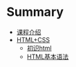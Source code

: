 # Summary

* [课程介绍](README.md)
* [HTML+CSS](chapter1.md)
  * [初识html](chapter1/chu-shi-html.md)
  * [HTML基本语法](chapter1/htmlji-ben-yu-fa.md)

